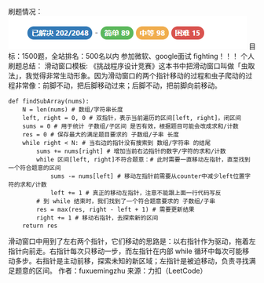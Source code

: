 刷题情况：
![image](img/刷题情况.png)
目标：1500题，全站排名：500名以内   参加微软、google面试
fighting！！！
个人刷题总结：
滑动窗口模板:
《挑战程序设计竞赛》这本书中把滑动窗口叫做「虫取法」，我觉得非常生动形象。因为滑动窗口的两个指针移动的过程和虫子爬动的过程非常像：前脚不动，把后脚移动过来；后脚不动，把前脚向前移动。

    def findSubArray(nums):
        N = len(nums) # 数组/字符串长度
        left, right = 0, 0 # 双指针，表示当前遍历的区间[left, right]，闭区间
        sums = 0 # 用于统计 子数组/子区间 是否有效，根据题目可能会改成求和/计数
        res = 0 # 保存最大的满足题目要求的 子数组/子串 长度
        while right < N: # 当右边的指针没有搜索到 数组/字符串 的结尾
            sums += nums[right] # 增加当前右边指针的数字/字符的求和/计数
            while 区间[left, right]不符合题意：# 此时需要一直移动左指针，直至找到一个符合题意的区间
                sums -= nums[left] # 移动左指针前需要从counter中减少left位置字符的求和/计数
                left += 1 # 真正的移动左指针，注意不能跟上面一行代码写反
            # 到 while 结束时，我们找到了一个符合题意要求的 子数组/子串
            res = max(res, right - left + 1) # 需要更新结果
            right += 1 # 移动右指针，去探索新的区间
        return res
滑动窗口中用到了左右两个指针，它们移动的思路是：以右指针作为驱动，拖着左指针向前走。右指针每次只移动一步，而左指针在内部 while 循环中每次可能移动多步。右指针是主动前移，探索未知的新区域；左指针是被迫移动，负责寻找满足题意的区间。
作者：fuxuemingzhu
来源：力扣（LeetCode）
